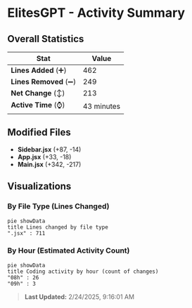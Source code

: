 # ElitesGPT - Activity Summary 

## Overall Statistics

| Stat                   | Value                                                             |
| ---------------------- | ----------------------------------------------------------------- |
| **Lines Added** (➕)   | 462                                          |
| **Lines Removed** (➖) | 249                                        |
| **Net Change** (↕)    | 213                |
| **Active Time** (⌚)   | 43 minutes |


## Modified Files
- **Sidebar.jsx** (+87, -14)
- **App.jsx** (+33, -18)
- **Main.jsx** (+342, -217)

## Visualizations

### By File Type (Lines Changed)

```mermaid
pie showData
title Lines changed by file type
".jsx" : 711
```

### By Hour (Estimated Activity Count)

```mermaid
pie showData
title Coding activity by hour (count of changes)
"08h" : 26
"09h" : 3
```


> **Last Updated:** 2/24/2025, 9:16:01 AM
